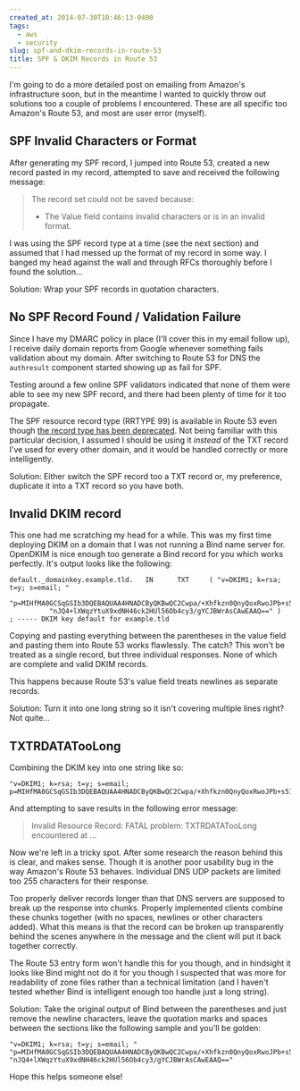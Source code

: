 ```yaml
---
created_at: 2014-07-30T10:46:13-0400
tags:
  - aws
  - security
slug: spf-and-dkim-records-in-route-53
title: SPF & DKIM Records in Route 53
---
```


I'm going to do a more detailed post on emailing from Amazon's infrastructure
soon, but in the meantime I wanted to quickly throw out solutions too a couple
of problems I encountered. These are all specific too Amazon's Route 53, and
most are user error (myself).

## SPF Invalid Characters or Format

After generating my SPF record, I jumped into Route 53, created a new record
pasted in my record, attempted to save and received the following message:

> The record set could not be saved because:
> - The Value field contains invalid characters or is in an invalid format.

I was using the SPF record type at a time (see the next section) and assumed
that I had messed up the format of my record in some way. I banged my head
against the wall and through RFCs thoroughly before I found the solution...

Solution: Wrap your SPF records in quotation characters.

## No SPF Record Found / Validation Failure

Since I have my DMARC policy in place (I'll cover this in my email follow up),
I receive daily domain reports from Google whenever something fails validation
about my domain. After switching to Route 53 for DNS the `authresult` component
started showing up as fail for SPF.

Testing around a few online SPF validators indicated that none of them were
able to see my new SPF record, and there had been plenty of time for it too
propagate.

The SPF resource record type (RRTYPE 99) is available in Route 53 even though
[the record type has been deprecated][1]. Not being familiar with this
particular decision, I assumed I should be using it *instead* of the TXT record
I've used for every other domain, and it would be handled correctly or more
intelligently.

Solution: Either switch the SPF record too a TXT record or, my preference,
duplicate it into a TXT record so you have both.

## Invalid DKIM record

This one had me scratching my head for a while. This was my first time
deploying DKIM on a domain that I was not running a Bind name server for.
OpenDKIM is nice enough too generate a Bind record for you which works
perfectly. It's output looks like the following:

```
default._domainkey.example.tld.   IN      TXT     ( "v=DKIM1; k=rsa; t=y; s=email; "
          "p=MIHfMA0GCSqGSIb3DQEBAQUAA4HNADCByQKBwQC2Cwpa/+Xhfkzn0QnyQoxRwoJPb+s51dIt9UtFLMlMFuYa/k3GBwZ7UWeyAaQJ3RibSzKV/YwgFuMrzyISrLNSuL2k1bQlQQG8nl23Mu9Mowcb+mV2/3G7roshK6kOLNA0IV2SBl8/0UoNZR/x7c1lzVtVqdj0vW1SsJzgGfbt4LGRvCPyjdg+SLpYtOd/Li4Y1pvHgSRKQRrklpKeJo"
          "nJQ4+lXWqzYtuX9xdNH46ck2HUl56Ob4cy3/gYCJBWrAsCAwEAAQ==" )  ; ----- DKIM key default for example.tld
```

Copying and pasting everything between the parentheses in the value field and
pasting them into Route 53 works flawlessly. The catch? This won't be treated
as a single record, but three individual responses. None of which are complete
and valid DKIM records.

This happens because Route 53's value field treats newlines as separate
records.

Solution: Turn it into one long string so it isn't covering multiple lines
right? Not quite...

## TXTRDATATooLong

Combining the DKIM key into one string like so:

```
"v=DKIM1; k=rsa; t=y; s=email; p=MIHfMA0GCSqGSIb3DQEBAQUAA4HNADCByQKBwQC2Cwpa/+Xhfkzn0QnyQoxRwoJPb+s51dIt9UtFLMlMFuYa/k3GBwZ7UWeyAaQJ3RibSzKV/YwgFuMrzyISrLNSuL2k1bQlQQG8nl23Mu9Mowcb+mV2/3G7roshK6kOLNA0IV2SBl8/0UoNZR/x7c1lzVtVqdj0vW1SsJzgGfbt4LGRvCPyjdg+SLpYtOd/Li4Y1pvHgSRKQRrklpKeJonJQ4+lXWqzYtuX9xdNH46ck2HUl56Ob4cy3/gYCJBWrAsCAwEAAQ=="
```

And attempting to save results in the following error message:

> Invalid Resource Record: FATAL problem: TXTRDATATooLong encountered at ...<snip>

Now we're left in a tricky spot. After some research the reason behind this is
clear, and makes sense. Though it is another poor usability bug in the way
Amazon's Route 53 behaves. Individual DNS UDP packets are limited too 255
characters for their response.

Too properly deliver records longer than that DNS servers are supposed to break
up the response into chunks. Properly implemented clients combine these chunks
together (with no spaces, newlines or other characters added). What this means
is that the record can be broken up transparently behind the scenes anywhere in
the message and the client will put it back together correctly.

The Route 53 entry form won't handle this for you though, and in hindsight it
looks like Bind might not do it for you though I suspected that was more for
readability of zone files rather than a technical limitation (and I haven't
tested whether Bind is intelligent enough too handle just a long string).

Solution: Take the original output of Bind between the parentheses and just
remove the newline characters, leave the quotation marks and spaces between the
sections like the following sample and you'll be golden:

```
"v=DKIM1; k=rsa; t=y; s=email; " "p=MIHfMA0GCSqGSIb3DQEBAQUAA4HNADCByQKBwQC2Cwpa/+Xhfkzn0QnyQoxRwoJPb+s51dIt9UtFLMlMFuYa/k3GBwZ7UWeyAaQJ3RibSzKV/YwgFuMrzyISrLNSuL2k1bQlQQG8nl23Mu9Mowcb+mV2/3G7roshK6kOLNA0IV2SBl8/0UoNZR/x7c1lzVtVqdj0vW1SsJzgGfbt4LGRvCPyjdg+SLpYtOd/Li4Y1pvHgSRKQRrklpKeJo" "nJQ4+lXWqzYtuX9xdNH46ck2HUl56Ob4cy3/gYCJBWrAsCAwEAAQ=="
```

Hope this helps someone else!

[1]: https://tools.ietf.org/html/rfc6686#section-3.1
